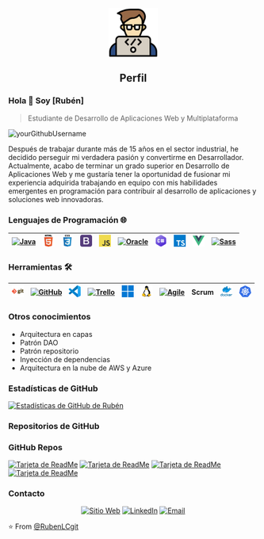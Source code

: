 <p align="center">
 <img width="100px" src="https://github.com/RubenLCgit/RepoGitImg/blob/main/Iconos/coding.png?raw=true" align="center" alt="Github Readme Stats" />
 <h2 align="center">Perfil</h2>
</p>

### Hola 👋 Soy [Rubén]
> Estudiante de Desarrollo de Aplicaciones Web y Multiplataforma

<img src="https://komarev.com/ghpvc/?username=yourGithubUsername" alt="yourGithubUsername" />

<div>
 <p>
Después de trabajar durante más de 15 años en el sector industrial, he decidido perseguir mi verdadera pasión y convertirme en Desarrollador. Actualmente, acabo de terminar un grado superior en Desarrollo de Aplicaciones Web y me gustaría tener la oportunidad de fusionar mi experiencia adquirida trabajando en equipo con mis habilidades emergentes en programación para contribuir al desarrollo de aplicaciones y soluciones web innovadoras.
</p>
</div>

### Lenguajes de Programación 🌐

| [<img src="https://cdn-icons-png.flaticon.com/128/5433/5433712.png" alt="Java" width="24">](https://www.java.com/) | [<img src="https://raw.githubusercontent.com/github/explore/80688e429a7d4ef2fca1e82350fe8e3517d3494d/topics/html/html.png" alt="HTML" width="24">](https://developer.mozilla.org/es/docs/Web/HTML)  | [<img src="https://raw.githubusercontent.com/github/explore/80688e429a7d4ef2fca1e82350fe8e3517d3494d/topics/css/css.png" alt="CSS" width="24">](https://developer.mozilla.org/es/docs/Web/CSS)  |  [<img src="https://raw.githubusercontent.com/github/explore/80688e429a7d4ef2fca1e82350fe8e3517d3494d/topics/bootstrap/bootstrap.png" alt="Bootstrap" width="24">](https://getbootstrap.com/) |  [<img src="https://raw.githubusercontent.com/github/explore/80688e429a7d4ef2fca1e82350fe8e3517d3494d/topics/javascript/javascript.png" alt="JavaScript" width="24">](https://developer.mozilla.org/es/docs/Web/JavaScript) | [<img src="https://brandeps.com/icon-download/O/Oracle-icon-vector-02.svg" alt="Oracle" width="24">](https://www.oracle.com/) | [<img src="https://raw.githubusercontent.com/github/explore/05d0f0dfceafd861bdf2b53559399dae7b2e2d8b/topics/csharp/csharp.png" alt="C#" width="24">](https://learn.microsoft.com/es-es/dotnet/csharp/) | [<img src="https://raw.githubusercontent.com/github/explore/05d0f0dfceafd861bdf2b53559399dae7b2e2d8b/topics/typescript/typescript.png" alt="TypeScript" width="24">](https://www.typescriptlang.org/es/) | [<img src="https://raw.githubusercontent.com/github/explore/05d0f0dfceafd861bdf2b53559399dae7b2e2d8b/topics/vue/vue.png" alt="Vue" width="24">](https://vuejs.org/) | [<img src="https://cdn-icons-png.flaticon.com/128/5968/5968358.png" alt="Sass" width="24">](https://sass-lang.com/) |
|---|---|---|---|---|---|---|---|---|---|

### Herramientas 🛠️

| [<img src="https://raw.githubusercontent.com/github/explore/80688e429a7d4ef2fca1e82350fe8e3517d3494d/topics/git/git.png" alt="Git" width="24">](https://git-scm.com/) |  [<img src="https://github.githubassets.com/images/modules/logos_page/GitHub-Mark.png" alt="GitHub" width="24">](https://github.com/) | [<img src="https://raw.githubusercontent.com/github/explore/05d0f0dfceafd861bdf2b53559399dae7b2e2d8b/topics/visual-studio-code/visual-studio-code.png" alt="Visual Studio Code" width="24">](https://code.visualstudio.com/) |  [<img src="https://cdn-icons-png.flaticon.com/128/7131/7131117.png" alt="Trello" width="24">](https://trello.com/) | [<img src="https://raw.githubusercontent.com/github/explore/80688e429a7d4ef2fca1e82350fe8e3517d3494d/topics/windows/windows.png" alt="Windows" width="24">](https://www.microsoft.com/windows/) | [<img src="https://raw.githubusercontent.com/github/explore/80688e429a7d4ef2fca1e82350fe8e3517d3494d/topics/linux/linux.png" alt="Linux" width="24">](https://www.linux.org/)  |  [<img src="https://cdn-icons-png.flaticon.com/128/10435/10435128.png" alt="Agile" width="24">](https://www.agilealliance.org/) | Scrum | [<img src="https://raw.githubusercontent.com/github/explore/05d0f0dfceafd861bdf2b53559399dae7b2e2d8b/topics/docker/docker.png" alt="Docker" width="24">](https://www.docker.com/) | [<img src="https://raw.githubusercontent.com/github/explore/05d0f0dfceafd861bdf2b53559399dae7b2e2d8b/topics/kubernetes/kubernetes.png" alt="Kubernetes" width="24">](https://kubernetes.io/es/) |
|---|---|---|---|---|---|---|---|---|---|

### Otros conocimientos

- Arquitectura en capas
- Patrón DAO
- Patrón repositorio
- Inyección de dependencias
- Arquitectura en la nube de AWS y Azure

### Estadísticas de GitHub

[![Estadísticas de GitHub de Rubén](https://github-readme-stats.vercel.app/api?username=RubenLCgit&show_icons=true&count_private=true)](https://github.com/yourGithubUsername)

### Repositorios de GitHub

### GitHub Repos

[![Tarjeta de ReadMe](https://github-readme-stats.vercel.app/api/pin/?username=RubenLCgit&repo=API-ASP.NET-Core&show_owner=true)](https://github.com/RubenLCgit/API-ASP.NET-Core)
[![Tarjeta de ReadMe](https://github-readme-stats.vercel.app/api/pin/?username=RubenLCgit&repo=petpal-web-app&show_owner=true)](https://github.com/RubenLCgit/petpal-web-app)
[![Tarjeta de ReadMe](https://github-readme-stats.vercel.app/api/pin/?username=RubenLCgit&repo=todo-list-kubernetes&show_owner=true)](https://github.com/RubenLCgit/todo-list-kubernetes)
[![Tarjeta de ReadMe](https://github-readme-stats.vercel.app/api/pin/?username=RubenLCgit&repo=Jugamos-Todos-Web-App&show_owner=true)](https://github.com/yourGithubUsername/yourRepoName)

<h3> Contacto </h3>

<p align="center">
<a href="#" target="blank"><img alt="Sitio Web" src="https://img.shields.io/badge/Website-En desarrollo-blue?style=flat&logo=google-chrome"></a>
<a href="https://www.linkedin.com/in/rub%C3%A9nlcwebdeveloper/" target="blank"><img alt="LinkedIn" src="https://img.shields.io/badge/LinkedIn-RubénLC-blue?style=flat&logo=linkedin"></a>
<a href="mailto:yourEmail@gmail.com"><img alt="Email" src="https://img.shields.io/badge/Email-rublomcal@gmail.com-blue?style=flat&logo=gmail"></a>
</p>

⭐️ From [@RubenLCgit](https://github.com/RubenLCgit)


